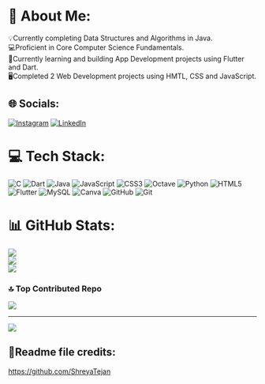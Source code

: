 # 💫 About Me:
💡Currently completing Data Structures and Algorithms in Java.<br>💻Proficient in Core Computer Science Fundamentals.<br>📱Currently learning and building App Development projects using Flutter and Dart.<br>🖥️Completed 2 Web Development projects using HMTL, CSS and JavaScript.<br>


## 🌐 Socials:
[![Instagram](https://img.shields.io/badge/Instagram-%23E4405F.svg?logo=Instagram&logoColor=white)](https://www.instagram.com/gautam_kumar90/) [![LinkedIn](https://img.shields.io/badge/LinkedIn-%230077B5.svg?logo=linkedin&logoColor=white)](https://www.linkedin.com/in/gautam-kumar-bb83b21b4/) 

# 💻 Tech Stack:
![C](https://img.shields.io/badge/c-%2300599C.svg?style=for-the-badge&logo=c&logoColor=white) ![Dart](https://img.shields.io/badge/dart-%230175C2.svg?style=for-the-badge&logo=dart&logoColor=white) ![Java](https://img.shields.io/badge/java-%23ED8B00.svg?style=for-the-badge&logo=openjdk&logoColor=white) ![JavaScript](https://img.shields.io/badge/javascript-%23323330.svg?style=for-the-badge&logo=javascript&logoColor=%23F7DF1E) ![CSS3](https://img.shields.io/badge/css3-%231572B6.svg?style=for-the-badge&logo=css3&logoColor=white) ![Octave](https://img.shields.io/badge/OCTAVE-darkblue?style=for-the-badge&logo=octave&logoColor=fcd683) ![Python](https://img.shields.io/badge/python-3670A0?style=for-the-badge&logo=python&logoColor=ffdd54) ![HTML5](https://img.shields.io/badge/html5-%23E34F26.svg?style=for-the-badge&logo=html5&logoColor=white) ![Flutter](https://img.shields.io/badge/Flutter-%2302569B.svg?style=for-the-badge&logo=Flutter&logoColor=white) ![MySQL](https://img.shields.io/badge/mysql-4479A1.svg?style=for-the-badge&logo=mysql&logoColor=white) ![Canva](https://img.shields.io/badge/Canva-%2300C4CC.svg?style=for-the-badge&logo=Canva&logoColor=white) ![GitHub](https://img.shields.io/badge/github-%23121011.svg?style=for-the-badge&logo=github&logoColor=white) ![Git](https://img.shields.io/badge/git-%23F05033.svg?style=for-the-badge&logo=git&logoColor=white)
# 📊 GitHub Stats:
![](https://github-readme-stats.vercel.app/api?username=gautamkumar90&theme=dark&hide_border=false&include_all_commits=false&count_private=false)<br/>
![](https://github-readme-streak-stats.herokuapp.com/?user=gautamkumar90&theme=dark&hide_border=false)<br/>
![](https://github-readme-stats.vercel.app/api/top-langs/?username=gautamkumar90&theme=dark&hide_border=false&include_all_commits=false&count_private=false&layout=compact)

### 🔝 Top Contributed Repo
![](https://github-contributor-stats.vercel.app/api?username=gautamkumar90&limit=5&theme=dark&combine_all_yearly_contributions=true)

---
[![](https://visitcount.itsvg.in/api?id=gautamkumar90&icon=9&color=0)](https://visitcount.itsvg.in)

## 🎀Readme file credits:
https://github.com/ShreyaTejan

<!-- Proudly created with GPRM ( https://gprm.itsvg.in ) -->
